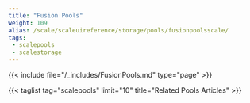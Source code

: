 ```yaml
---
title: "Fusion Pools"
weight: 109
alias: /scale/scaleuireference/storage/pools/fusionpoolsscale/
tags:
 - scalepools
 - scalestorage
---
```



{{< include file="/_includes/FusionPools.md" type="page" >}}

{{< taglist tag="scalepools" limit="10" title="Related Pools Articles" >}}
